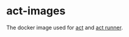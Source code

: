 # act-images

The docker image used for [act](https://github.com/nektos/act) and [act runner](https://gitea.com/gitea/act_runner).
